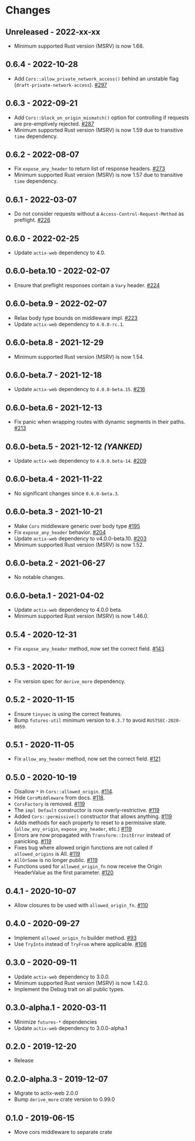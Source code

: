 # Changes

## Unreleased - 2022-xx-xx

- Minimum supported Rust version (MSRV) is now 1.68.

## 0.6.4 - 2022-10-28

- Add `Cors::allow_private_network_access()` behind an unstable flag (`draft-private-network-access`). [#297]

[#297]: https://github.com/actix/actix-extras/pull/297

## 0.6.3 - 2022-09-21

- Add `Cors::block_on_origin_mismatch()` option for controlling if requests are pre-emptively rejected. [#287]
- Minimum supported Rust version (MSRV) is now 1.59 due to transitive `time` dependency.

[#287]: https://github.com/actix/actix-extras/pull/287

## 0.6.2 - 2022-08-07

- Fix `expose_any_header` to return list of response headers. [#273]
- Minimum supported Rust version (MSRV) is now 1.57 due to transitive `time` dependency.

[#273]: https://github.com/actix/actix-extras/pull/273

## 0.6.1 - 2022-03-07

- Do not consider requests without a `Access-Control-Request-Method` as preflight. [#226]

[#226]: https://github.com/actix/actix-extras/pull/226

## 0.6.0 - 2022-02-25

- Update `actix-web` dependency to 4.0.

## 0.6.0-beta.10 - 2022-02-07

- Ensure that preflight responses contain a `Vary` header. [#224]

[#224]: https://github.com/actix/actix-extras/pull/224

## 0.6.0-beta.9 - 2022-02-07

- Relax body type bounds on middleware impl. [#223]
- Update `actix-web` dependency to `4.0.0-rc.1`.

[#223]: https://github.com/actix/actix-extras/pull/223

## 0.6.0-beta.8 - 2021-12-29

- Minimum supported Rust version (MSRV) is now 1.54.

## 0.6.0-beta.7 - 2021-12-18

- Update `actix-web` dependency to `4.0.0-beta.15`. [#216]

[#216]: https://github.com/actix/actix-extras/pull/216

## 0.6.0-beta.6 - 2021-12-13

- Fix panic when wrapping routes with dynamic segments in their paths. [#213]

[#213]: https://github.com/actix/actix-extras/pull/213

## 0.6.0-beta.5 - 2021-12-12 _(YANKED)_

- Update `actix-web` dependency to `4.0.0.beta-14`. [#209]

[#209]: https://github.com/actix/actix-extras/pull/209

## 0.6.0-beta.4 - 2021-11-22

- No significant changes since `0.6.0-beta.3`.

## 0.6.0-beta.3 - 2021-10-21

- Make `Cors` middleware generic over body type [#195]
- Fix `expose_any_header` behavior. [#204]
- Update `actix-web` dependency to v4.0.0-beta.10. [#203]
- Minimum supported Rust version (MSRV) is now 1.52.

[#195]: https://github.com/actix/actix-extras/pull/195
[#203]: https://github.com/actix/actix-extras/pull/203
[#204]: https://github.com/actix/actix-extras/pull/204

## 0.6.0-beta.2 - 2021-06-27

- No notable changes.

## 0.6.0-beta.1 - 2021-04-02

- Update `actix-web` dependency to 4.0.0 beta.
- Minimum supported Rust version (MSRV) is now 1.46.0.

## 0.5.4 - 2020-12-31

- Fix `expose_any_header` method, now set the correct field. [#143]

[#143]: https://github.com/actix/actix-extras/pull/143

## 0.5.3 - 2020-11-19

- Fix version spec for `derive_more` dependency.

## 0.5.2 - 2020-11-15

- Ensure `tinyvec` is using the correct features.
- Bump `futures-util` minimum version to `0.3.7` to avoid `RUSTSEC-2020-0059`.

## 0.5.1 - 2020-11-05

- Fix `allow_any_header` method, now set the correct field. [#121]

[#121]: https://github.com/actix/actix-extras/pull/121

## 0.5.0 - 2020-10-19

- Disallow `*` in `Cors::allowed_origin`. [#114].
- Hide `CorsMiddleware` from docs. [#118].
- `CorsFactory` is removed. [#119]
- The `impl Default` constructor is now overly-restrictive. [#119]
- Added `Cors::permissive()` constructor that allows anything. [#119]
- Adds methods for each property to reset to a permissive state. (`allow_any_origin`,
  `expose_any_header`, etc.) [#119]
- Errors are now propagated with `Transform::InitError` instead of panicking. [#119]
- Fixes bug where allowed origin functions are not called if `allowed_origins` is All. [#119]
- `AllOrSome` is no longer public. [#119]
- Functions used for `allowed_origin_fn` now receive the Origin HeaderValue as the
  first parameter. [#120]

[#114]: https://github.com/actix/actix-extras/pull/114
[#118]: https://github.com/actix/actix-extras/pull/118
[#119]: https://github.com/actix/actix-extras/pull/119
[#120]: https://github.com/actix/actix-extras/pull/120

## 0.4.1 - 2020-10-07

- Allow closures to be used with `allowed_origin_fn`. [#110]

[#110]: https://github.com/actix/actix-extras/pull/110

## 0.4.0 - 2020-09-27

- Implement `allowed_origin_fn` builder method. [#93]
- Use `TryInto` instead of `TryFrom` where applicable. [#106]

[#93]: https://github.com/actix/actix-extras/pull/93
[#106]: https://github.com/actix/actix-extras/pull/106

## 0.3.0 - 2020-09-11

- Update `actix-web` dependency to 3.0.0.
- Minimum supported Rust version (MSRV) is now 1.42.0.
- Implement the Debug trait on all public types.

## 0.3.0-alpha.1 - 2020-03-11

- Minimize `futures-*` dependencies
- Update `actix-web` dependency to 3.0.0-alpha.1

## 0.2.0 - 2019-12-20

- Release

## 0.2.0-alpha.3 - 2019-12-07

- Migrate to actix-web 2.0.0
- Bump `derive_more` crate version to 0.99.0

## 0.1.0 - 2019-06-15

- Move cors middleware to separate crate
